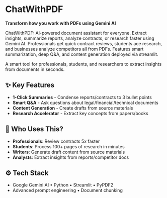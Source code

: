 # ChatWithPDF
**Transform how you work with PDFs using Gemini AI** 

ChatWithPDF: AI-powered document assistant for everyone. Extract insights, summarize reports, analyze contracts, or research faster using Gemini AI. Professionals get quick contract reviews, students ace research, and businesses analyze competitors all from PDFs. Features smart summarization, deep Q&amp;A, and content generation deployed via streamlit.
 
A smart tool for professionals, students, and researchers to extract insights from documents in seconds.

## ✨ Key Features
- **1-Click Summaries** - Condense reports/contracts to 3 bullet points
- **Smart Q&A** - Ask questions about legal/financial/technical documents
- **Content Generation** - Create drafts from source materials
- **Research Accelerator** - Extract key concepts from papers/books

## 🚀 Who Uses This?
- **Professionals**: Review contracts 5x faster
- **Students**: Process 100+ pages of research in minutes
- **Writers**: Generate draft content from source materials
- **Analysts**: Extract insights from reports/competitor docs

## ⚙️ Tech Stack
- Google Gemini AI • Python • Streamlit • PyPDF2
- Advanced prompt engineering • Document chunking
